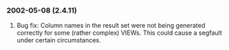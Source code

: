### 2002\-05\-08 (2\.4\.11\)

1. Bug fix: Column names in the result set were not being generated
 correctly for some (rather complex) VIEWs. This could cause a
 segfault under certain circumstances.





